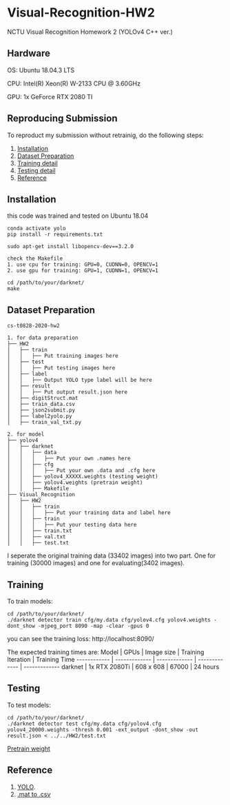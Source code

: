 # Visual-Recognition-HW2
NCTU Visual Recognition Homework 2 (YOLOv4 C++ ver.)

## Hardware
OS: Ubuntu 18.04.3 LTS

CPU: Intel(R) Xeon(R) W-2133 CPU @ 3.60GHz

GPU: 1x GeForce RTX 2080 TI

## Reproducing Submission
To reproduct my submission without retrainig, do the following steps:
1. [Installation](#installation)
2. [Dataset Preparation](#Dataset-Preparation)
3. [Training detail](#Training)
4. [Testing detail](#Testing)
5. [Reference](#Reference)

## Installation

this code was trained and tested on Ubuntu 18.04

```
conda activate yolo
pip install -r requirements.txt

sudo apt-get install libopencv-dev==3.2.0

check the Makefile
1. use cpu for training: GPU=0, CUDNN=0, OPENCV=1
2. use gpu for training: GPU=1, CUDNN=1, OPENCV=1

cd /path/to/your/darknet/
make

```

## Dataset Preparation
```
cs-t0828-2020-hw2

1. for data preparation
├── HW2
│   ├── train
│   │   ├── Put training images here
│   ├── test
│   │   ├── Put testing images here
│   ├── label
│   │   ├── Output YOLO type label will be here
│   ├── result
│   │   ├── Put output result.json here
│   ├── digitStruct.mat
│   ├── train_data.csv
│   ├── json2submit.py
│   ├── label2yolo.py
│   ├── train_val_txt.py

2. for model
├── yolov4
│   ├── darknet
│   │   ├── data
│   │   │   ├── Put your own .names here
│   │   ├── cfg
│   │   │   ├── Put your own .data and .cfg here
│   │   ├── yolov4_XXXXX.weights (testing weight)
│   │   ├── yolov4.weights (pretrain weight)
│   │   ├── Makefile
├── Visual_Recognition
│   ├── HW2
│   │   ├── train
│   │   │   ├── Put your training data and label here
│   │   ├── train
│   │   │   ├── Put your testing data here
│   │   ├── train.txt
│   │   ├── val.txt
│   │   ├── test.txt

```
I seperate the original training data (33402 images) into two part. One for training (30000 images) and one for evaluating(3402 images). 

## Training
To train models:

```
cd /path/to/your/darknet/
./darknet detector train cfg/my.data cfg/yolov4.cfg yolov4.weights -dont_show -mjpeg_port 8090 -map -clear -gpus 0
```

you can see the training loss: http://localhost:8090/

The expected training times are:
Model | GPUs | Image size | Training Iteration | Training Time
------------ | ------------- | ------------- | ------------- | -------------
darknet | 1x RTX 2080Ti | 608 x 608 | 67000 | 24 hours


## Testing
To test models:

```
cd /path/to/your/darknet/
./darknet detector test cfg/my.data cfg/yolov4.cfg yolov4_20000.weights -thresh 0.001 -ext_output -dont_show -out result.json < ../../HW2/test.txt
```
[Pretrain weight](https://drive.google.com/file/d/1tMZML34PD7cvxMz7SpKit_nNA5FgVj-h/view?usp=sharing)

## Reference
1. [YOLO](https://github.com/AlexeyAB/darknet).
2. [.mat to .csv](https://github.com/pavitrakumar78/Street-View-House-Numbers-SVHN-Detection-and-Classification-using-CNN/blob/master/construct_datasets.py)
